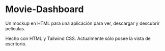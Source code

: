 # Movie-Dashboard
Un mockup en HTML para una aplicación para ver, descargar y descubrir películas.

Hecho con HTML y Tailwind CSS.
Actualmente sólo posee la vista de escritorio.
